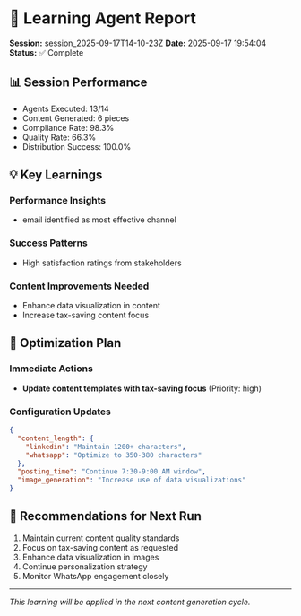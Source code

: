 # 🧠 Learning Agent Report

**Session:** session_2025-09-17T14-10-23Z
**Date:** 2025-09-17 19:54:04
**Status:** ✅ Complete

## 📊 Session Performance

- Agents Executed: 13/14
- Content Generated: 6 pieces
- Compliance Rate: 98.3%
- Quality Rate: 66.3%
- Distribution Success: 100.0%

## 💡 Key Learnings

### Performance Insights
- email identified as most effective channel

### Success Patterns
- High satisfaction ratings from stakeholders

### Content Improvements Needed
- Enhance data visualization in content
- Increase tax-saving content focus

## 🎯 Optimization Plan

### Immediate Actions
- **Update content templates with tax-saving focus** (Priority: high)

### Configuration Updates
```json
{
  "content_length": {
    "linkedin": "Maintain 1200+ characters",
    "whatsapp": "Optimize to 350-380 characters"
  },
  "posting_time": "Continue 7:30-9:00 AM window",
  "image_generation": "Increase use of data visualizations"
}
```

## 🚀 Recommendations for Next Run

1. Maintain current content quality standards
2. Focus on tax-saving content as requested
3. Enhance data visualization in images
4. Continue personalization strategy
5. Monitor WhatsApp engagement closely

---
*This learning will be applied in the next content generation cycle.*
